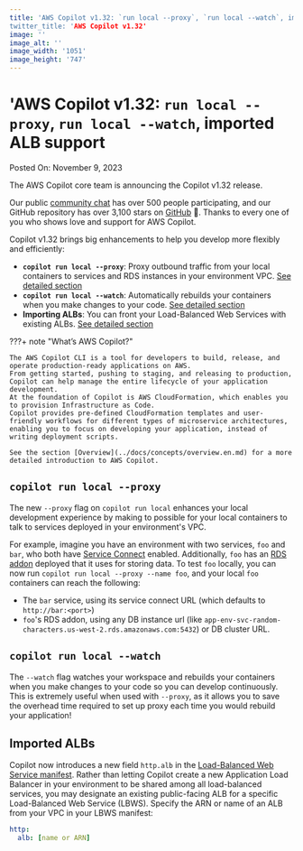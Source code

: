 ```yaml
---
title: 'AWS Copilot v1.32: `run local --proxy`, `run local --watch`, imported ALB support
twitter_title: 'AWS Copilot v1.32'
image: ''
image_alt: ''
image_width: '1051'
image_height: '747'
---
```


# 'AWS Copilot v1.32: `run local --proxy`, `run local --watch`, imported ALB support

Posted On: November 9, 2023

The AWS Copilot core team is announcing the Copilot v1.32 release.

Our public [сommunity сhat](https://app.gitter.im/#/room/#aws_copilot-cli:gitter.im) has over 500 people participating, and our GitHub repository has over 3,100 stars on [GitHub](http://github.com/aws/copilot-cli/) 🚀.
Thanks to every one of you who shows love and support for AWS Copilot.

Copilot v1.32 brings big enhancements to help you develop more flexibly and efficiently:

- **`copilot run local --proxy`**: Proxy outbound traffic from your local containers to services and RDS instances in your environment VPC. [See detailed section](#copilot-run-local---proxy)
- **`copilot run local --watch`**: Automatically rebuilds your containers when you make changes to your code. [See detailed section](#copilot-run-local---watch)
- **Importing ALBs**: You can front your Load-Balanced Web Services with existing ALBs. [See detailed section](#imported-ALBs)

???+ note "What’s AWS Copilot?"

    The AWS Copilot CLI is a tool for developers to build, release, and operate production-ready applications on AWS.
    From getting started, pushing to staging, and releasing to production, Copilot can help manage the entire lifecycle of your application development.
    At the foundation of Copilot is AWS CloudFormation, which enables you to provision Infrastructure as Code.
    Copilot provides pre-defined CloudFormation templates and user-friendly workflows for different types of microservice architectures,
    enabling you to focus on developing your application, instead of writing deployment scripts.

    See the section [Overview](../docs/concepts/overview.en.md) for a more detailed introduction to AWS Copilot.

## `copilot run local --proxy`

The new `--proxy` flag on `copilot run local` enhances your local development experience by making to possible for your local containers to talk to services deployed in your environment's VPC.

For example, imagine you have an environment with two services, `foo` and `bar`, who both have [Service Connect](TODO) enabled.
Additionally, `foo` has an [RDS addon](TODO) deployed that it uses for storing data.
To test `foo` locally, you can now run `copilot run local --proxy --name foo`, and your local `foo` containers can reach the following:

- The `bar` service, using its service connect URL (which defaults to `http://bar:<port>`)
- `foo`'s RDS addon, using any DB instance url (like `app-env-svc-random-characters.us-west-2.rds.amazonaws.com:5432`) or DB cluster URL.

## `copilot run local --watch`

The `--watch` flag watches your workspace and rebuilds your containers when you make changes to your code so you can develop continuously. This is extremely useful when used with `--proxy`, as it allows you to save the overhead time required to set up proxy each time you would rebuild your application!

## Imported ALBs

Copilot now introduces a new field `http.alb` in the [Load-Balanced Web Service manifest](../docs/manifest/lb-web-service.en.md). Rather than letting Copilot create a new Application Load Balancer in your environment to be shared among all load-balanced services, you may designate an existing public-facing ALB for a specific Load-Balanced Web Service (LBWS). Specify the ARN or name of an ALB from your VPC in your LBWS manifest:

```yaml
http:
  alb: [name or ARN]
```
